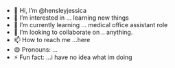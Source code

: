 - 👋 Hi, I’m @hensleyjessica
- 👀 I’m interested in ... learning new things 
- 🌱 I’m currently learning ... medical office assistant role
- 💞️ I’m looking to collaborate on .. anything.
- 📫 How to reach me ...here
- 😄 Pronouns: ...
- ⚡ Fun fact: ...i have no idea what im doing 

<!---
hensleyjessica/hensleyjessica is a ✨ special ✨ repository because its `README.md` (this file) appears on your GitHub profile.
You can click the Preview link to take a look at your changes.
--->
